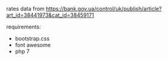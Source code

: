 rates data from https://bank.gov.ua/control/uk/publish/article?art_id=38441973&cat_id=38459171

requirements:
* bootstrap.css
* font awesome
* php 7